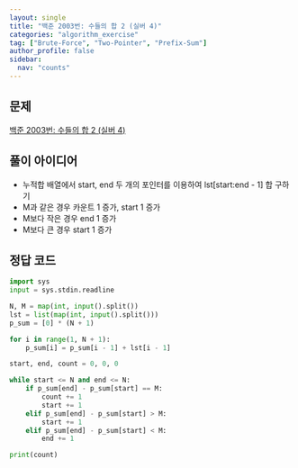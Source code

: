 ```yaml
---
layout: single
title: "백준 2003번: 수들의 합 2 (실버 4)"
categories: "algorithm_exercise"
tag: ["Brute-Force", "Two-Pointer", "Prefix-Sum"]
author_profile: false
sidebar:
  nav: "counts"
---
```


## 문제

[백준 2003번: 수들의 합 2 (실버 4)](https://www.acmicpc.net/problem/2003)

## 풀이 아이디어

- 누적합 배열에서 start, end 두 개의 포인터를 이용하여 lst[start:end - 1] 합 구하기
- M과 같은 경우 카운트 1 증가, start 1 증가
- M보다 작은 경우 end 1 증가
- M보다 큰 경우 start 1 증가

## 정답 코드

```python
import sys
input = sys.stdin.readline

N, M = map(int, input().split())
lst = list(map(int, input().split()))
p_sum = [0] * (N + 1)

for i in range(1, N + 1):
    p_sum[i] = p_sum[i - 1] + lst[i - 1]

start, end, count = 0, 0, 0

while start <= N and end <= N:
    if p_sum[end] - p_sum[start] == M:
        count += 1
        start += 1
    elif p_sum[end] - p_sum[start] > M:
        start += 1
    elif p_sum[end] - p_sum[start] < M:
        end += 1

print(count)
```
